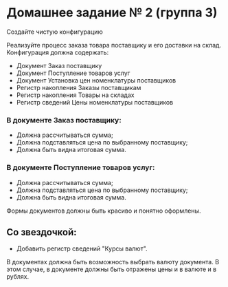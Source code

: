 # Домашнее задание № 2 (группа 3) #

Создайте чистую конфигурацию

Реализуйте процесс заказа товара поставщику и его доставки на склад.
Конфигурация должна содержать:

- Документ Заказ поставщику
- Документ Поступление товаров услуг
- Документ Установка цен номенклатуры поставщиков
- Регистр накопления Заказы поставщикам
- Регистр накопления Товары на складах
- Регистр сведений Цены номенклатуры поставщиков

### В документе Заказ поставщику: ###

- Должна рассчитываться сумма;
- Должна подставляться цена по выбранному поставщику;
- Должна быть видна итоговая сумма.

### В документе Поступление товаров услуг: ###

- Должна рассчитываться сумма;
- Должна подставляться цена по выбранному поставщику;
- Должна быть видна итоговая сумма.

Формы документов должны быть красиво и понятно оформлены.

## Со звездочкой: ## 

- Добавить регистр сведений "Курсы валют".

В документах должна быть возможность выбрать валюту документа.
В этом случае, в документе должны быть отражены цены и в валюте и в рублях.